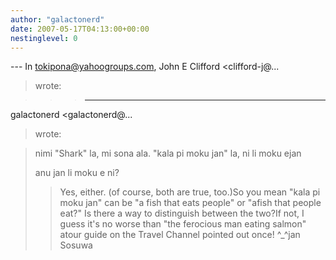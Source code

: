 ```yaml
---
author: "galactonerd"
date: 2007-05-17T04:13:00+00:00
nestinglevel: 0
---
```

\---
 In [tokipona@yahoogroups.com](mailto://tokipona@yahoogroups.com), John E Clifford <clifford-j@...
> wrote:

>>> ---
 galactonerd <galactonerd@...
> wrote:

>> 
> nimi "Shark" la, mi sona ala. "kala pi moku jan" la, ni li moku ejan
> 
> anu jan li moku e ni?
> 
>> Yes, either. (of course, both are true, too.)So you mean "kala pi moku jan" can be "a fish that eats people" or "afish that people eat?" Is there a way to distinguish between the two?If not, I guess it's no worse than "the ferocious man eating salmon" atour guide on the Travel Channel pointed out once! ^\_^jan Sosuwa